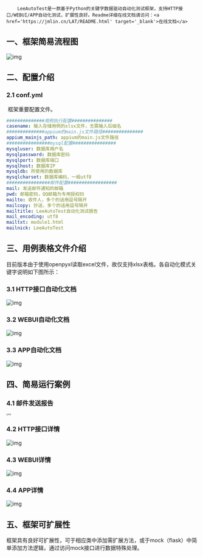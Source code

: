 		LeeAutoTest是一款基于Python的关键字数据驱动自动化测试框架，支持HTTP接口/WEBUI/APP自动化测试，扩展性良好。Readme详细在线文档请访问：<a href='https://jmlin.cn/LAT/README.html' target='_blank'>在线文档</a>

## 一、框架简易流程图

![img](https://jmlin.cn/LAT/easyreadme.png)

## 二、配置介绍

### 2.1 conf.yml

​		框架重要配置文件。

```yml
##############用例执行配置###############
casename: 输入存储用例的xlsx文件，无需输入后缀名
##############appium的main.js文件路径###############
appium_mainjs_path: appium的main.js文件路径
################mysql配置################
mysqluser: 数据库用户名
mysqlpassword: 数据库密码
mysqlport: 数据库端口
mysqlhost: 数据库IP
mysqldb: 所使用的数据库
mysqlcharset: 数据库编码，一般utf8
################邮件配置##################
mail: 发送邮件通知的邮箱
pwd: 邮箱密码，QQ邮箱为专用授权码
mailto: 收件人，多个的话用逗号隔开
mailcopy: 抄送，多个的话用逗号隔开
mailtitle: LeeAutoTest自动化测试报告
mail_encoding: utf8
mailtxt: module1.html
mailnick: LeeAutoTest
```



## 三、用例表格文件介绍

​		目前版本由于使用openpyxl读取excel文件，故仅支持xlsx表格。各自动化模式关键字说明如下图所示：

### 3.1 HTTP接口自动化文档

![img](https://jmlin.cn/LAT/interdoc.png)



### 3.2 WEBUI自动化文档

![img](https://jmlin.cn/LAT/webdoc.png)



### 3.3 APP自动化文档

![img](https://jmlin.cn/LAT/APPdoc.png)



## 四、简易运行案例

### 4.1 邮件发送报告

<img src="https://jmlin.cn/LAT/example/mailexample.jpg" alt="img" style="zoom:30%;" />

### 4.2 HTTP接口详情

![img](https://jmlin.cn/LAT/example/interexample.png)



### 4.3 WEBUI详情

![img](https://jmlin.cn/LAT/example/webexample.png)



### 4.4 APP详情

![img](https://jmlin.cn/LAT/example/appexample.png)



## 五、框架可扩展性

​		框架具有良好可扩展性，可于相应类中添加需扩展方法，或于mock（flask）中简单添加方法逻辑，通过访问mock接口进行数据特殊处理。

